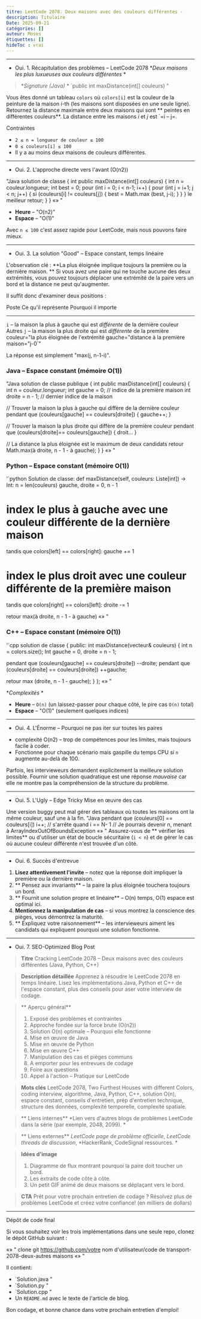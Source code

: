 ```yaml
---
titre: LeetCode 2078. Deux maisons avec des couleurs différentes -
description: Titulaire
Date: 2025-09-21
catégories: []
auteur: Moses
étiquettes: []
hideToc : vrai
---
```

---

- Oui. 1. Récapitulation des problèmes – LeetCode 2078
**Deux maisons les plus luxueuses aux couleurs différentes* *
> **Signature (Java)* *
> `public int maxDistance(int[] couleurs) "

Vous êtes donné un tableau `colors` où `colors[i]` est la couleur de la peinture de la maison *i*-th (les maisons sont disposées en une seule ligne).
Retournez la distance maximale entre deux maisons qui sont ** peintes en différentes couleurs**.
La distance entre les maisons *i* et *j* est `=i – j=.

Contraintes
* `2 ≤ n = longueur de couleur ≤ 100`
* `0 ≤ couleurs[i] ≤ 100`
* Il y a au moins deux maisons de couleurs différentes.

---

- Oui. 2. L'approche directe vers l'avant (O(n2))

"Java
solution de classe {
int public maxDistance(int[] couleurs) {
int n = couleur.longueur;
int best = 0;
pour (int i = 0; i < n-1; i++) {
pour (int j = i+1; j < n; j++) {
si (couleurs[i] != couleurs[j]) {
best = Math.max (best, j-i);
}
}
}
le meilleur retour;
}
}
«» "

* **Heure** – "O(n2)"
* **Espace** – "O(1)"

Avec `n ≤ 100` c'est assez rapide pour LeetCode, mais nous pouvons faire mieux.

---

- Oui. 3. La solution "Good" – Espace constant, temps linéaire

L'observation clé :
**La plus éloignée implique toujours la première ou la dernière maison. **
Si vous avez une paire qui ne touche aucune des deux extrémités, vous pouvez toujours déplacer une extrémité de la paire vers un bord et la distance ne peut qu'augmenter.

Il suffit donc d'examiner deux positions :

Poste Ce qu'il représente Pourquoi il importe
-- -- -- -- -- -- -- -- --
`i` – la maison la plus à gauche qui est *différente* de la dernière couleur Autres
`j` – la maison la plus droite qui est *différente* de la première couleur="la plus éloignée de l'extrémité gauche="distance à la première maison="j-0`"

La réponse est simplement "max(j, n-1-i)".

### Java – Espace constant (mémoire O(1))

"Java
solution de classe publique {
int public maxDistance(int[] couleurs) {
int n = couleur.longueur;
int gauche = 0; // indice de la première maison
int droite = n - 1; // dernier indice de la maison

// Trouver la maison la plus à gauche qui diffère de la dernière couleur
pendant que (couleurs[gauche] == couleurs[droite]) {
gauche++;
}

// Trouver la maison la plus droite qui diffère de la première couleur
pendant que (couleurs[droite]== couleurs[gauche]) {
droit...
}

// La distance la plus éloignée est le maximum de deux candidats
retour Math.max(à droite, n - 1 - à gauche);
}
}
«» "

### Python – Espace constant (mémoire O(1))

'`python
Solution de classe:
def maxDistance(self, couleurs: Liste[int]) -> Int:
n = len(couleurs)
gauche, droite = 0, n - 1

# index le plus à gauche avec une couleur différente de la dernière maison
tandis que colors[left] == colors[right]:
gauche += 1

# index le plus droit avec une couleur différente de la première maison
tandis que colors[right] == colors[left]:
droite -= 1

retour max(à droite, n - 1 - à gauche)
«» "

### C++ – Espace constant (mémoire O(1))

'`cpp
solution de classe {
public:
int maxDistance(vecteur<int>& couleurs) {
int n = colors.size();
Int gauche = 0, droite = n - 1;

pendant que (couleurs[gauche] == couleurs[droite]) --droite;
pendant que (couleurs[droite] == couleurs[droite]) ++gauche;

retour max (droite, n - 1 - gauche);
}
};
«» "

**Complexités* *
* **Heure** – `O(n)` (un laissez-passer pour chaque côté, le pire cas `O(n)` total)
* **Espace** – "O(1)" (seulement quelques indices)

---

- Oui. 4. L'Énorme – Pourquoi ne pas iter sur toutes les paires

* complexité O(n2) – trop de compétences pour les limites, mais toujours facile à coder.
* Fonctionne pour chaque scénario mais gaspille du temps CPU si `n` augmente au-delà de 100.

Parfois, les intervieweurs demandent explicitement la meilleure solution possible. Fournir une solution quadratique est une réponse *mauvaise* car elle ne montre pas la compréhension de la structure du problème.

---

- Oui. 5. L'Ugly – Edge Tricky Mise en œuvre des cas

Une version buggy peut mal gérer des tableaux où toutes les maisons ont la même couleur, sauf une à la fin.
"Java
pendant que (couleurs[0] == couleurs[i]) i++; // s'arrête quand i == N- 1
// Je pourrais devenir n, menant à ArrayIndexOutOfBoundsException
«» "
Assurez-vous de ** vérifier les limites** ou d'utiliser un état de boucle sécuritaire (`i < n`) et de gérer le cas où aucune couleur différente n'est trouvée d'un côté.

---

- Oui. 6. Succès d'entrevue

1. **Lisez attentivement l'invite** – notez que la réponse doit impliquer la première ou la dernière maison.
2. ** Pensez aux invariants** – la paire la plus éloignée touchera toujours un bord.
3. ** Fournit une solution propre et linéaire** – O(n) temps, O(1) espace est optimal ici.
4. **Mentionnez la manipulation de cas** – si vous montrez la conscience des pièges, vous démontrez la maturité.
5. ** Expliquez votre raisonnement** – les intervieweurs aiment les candidats qui expliquent pourquoi une solution fonctionne.

---

- Oui. 7. SEO-Optimized Blog Post

> **Titre**
> Cracking LeetCode 2078 – Deux maisons avec des couleurs différentes (Java, Python, C++)

> **Description détaillée**
> Apprenez à résoudre le LeetCode 2078 en temps linéaire. Lisez les implémentations Java, Python et C++ de l'espace constant, plus des conseils pour aser votre interview de codage.

> ** Aperçu général**
> 1. Exposé des problèmes et contraintes
> 2. Approche fondée sur la force brute (O(n2))
> 3. Solution O(n) optimale – Pourquoi elle fonctionne
> 4. Mise en œuvre de Java
> 5. Mise en œuvre de Python
> 6. Mise en œuvre C++
> 7. Manipulation des cas et pièges communs
> 8. A emporter pour les entrevues de codage
> 9. Foire aux questions
> 10. Appel à l'action – Pratique sur LeetCode

> **Mots clés**
> LeetCode 2078, Two Furthest Houses with different Colors, coding interview, algorithme, Java, Python, C++, solution O(n), espace constant, conseils d'entretien, prép d'entretien technique, structure des données, complexité temporelle, complexité spatiale.

> ** Liens internes**
> *Lien vers d'autres blogs de problèmes LeetCode dans la série (par exemple, 2048, 2099). *

> ** Liens externes**
> *LeetCode page de problème officielle*, *LeetCode threads de discussion*, *HackerRank, CodeSignal ressources. *

> **Idées d'image**
> 1. Diagramme de flux montrant pourquoi la paire doit toucher un bord.
> 2. Les extraits de code côte à côte.
> 3. Un petit GIF animé de deux maisons se déplaçant vers le bord.

> **CTA**
> Prêt pour votre prochain entretien de codage ? Résolvez plus de problèmes LeetCode et créez votre confiance! (en milliers de dollars)

---

Dépôt de code final

Si vous souhaitez voir les trois implémentations dans une seule repo, clonez le dépôt GitHub suivant :

«» "
clone git https://github.com/votre nom d'utilisateur/code de transport-2078-deux-autres maisons
«» "

Il contient:

* `Solution.java "
* `Solution.py "
* `Solution.cpp "
* Un `README.md` avec le texte de l'article de blog.

Bon codage, et bonne chance dans votre prochain entretien d'emploi!